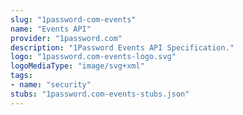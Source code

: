 ```yaml
---
slug: "1password-com-events"
name: "Events API"
provider: "1password.com"
description: "1Password Events API Specification."
logo: "1password.com-events-logo.svg"
logoMediaType: "image/svg+xml"
tags:
- name: "security"
stubs: "1password.com-events-stubs.json"
---
```

